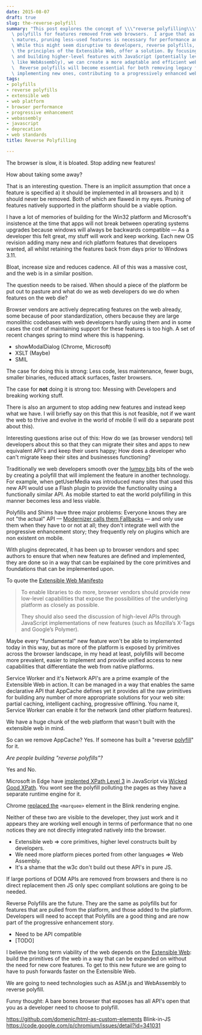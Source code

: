 ```yaml
---
date: 2015-08-07
draft: true
slug: the-reverse-polyfill
summary: "This post explores the concept of \\\"reverse polyfilling\\\" \u2013 creating\
  \ polyfills for features removed from web browsers.  I argue that as the web platform\
  \ matures, pruning less-used features is necessary for performance and maintainability.\
  \ While this might seem disruptive to developers, reverse polyfills, combined with\
  \ the principles of the Extensible Web, offer a solution. By focusing on core primitives\
  \ and building higher-level features with JavaScript (potentially leveraging technologies\
  \ like WebAssembly), we can create a more adaptable and efficient web platform.\
  \  Reverse polyfills will become essential for both removing legacy features and\
  \ implementing new ones, contributing to a progressively enhanced web experience."
tags:
- polyfills
- reverse polyfills
- extensible web
- web platform
- browser performance
- progressive enhancement
- webassembly
- javascript
- deprecation
- web standards
title: Reverse Polyfilling

---
```


The browser is slow, it is bloated. Stop adding new features!

How about taking some away?

That is an interesting question. There is an implicit assumption that once a feature
is specified a) it should be implemented in all browsers and b) it should never be
removed. Both of which are flawed in my eyes. Pruning of features natively supported
in the platform should be a viable option.

I have a lot of memories of building for the Win32 platform and Microsoft's
insistence at the time that apps will not break between operating systems upgrades because
windows will always be backwards compatible &mdash; As a developer this felt great, my stuff will
work and keep working. Each new OS revision adding many new and rich
platform features that developers wanted, all whilst retaining the features back from
days prior to Windows 3.11.  

Bloat, increase size and reduces cadence. All of this was a massive cost, and the web
is in a similar position.

The question needs to be raised. When should a piece of the platform be put out to pasture and
what do we as web developers do we do when features on the web die?

Browser vendors are actively deprecating features on the web already, some because of poor
standardization, others because they are large monolithic codebases with web developers
hardly using them and in some cases the cost of maintaining support for these features
is too high.  A set of recent changes spring to mind where this is happening.

* showModalDialog (Chrome, Microsoft)
* XSLT (Maybe)
* SMIL

The case for doing this is strong: Less code, less maintenance, fewer bugs, smaller binaries, 
reduced attack surfaces, faster browsers.  

The case for **not** doing it is strong too: Messing with Developers and breaking working stuff.

There is also an argument to stop adding new features and instead keep what we have. I 
will briefly say on this that this is not feasible, not if we want the web to thrive and evolve
in the world of mobile (I will do a separate post about this).

Interesting questions arise out of this: How do we (as browser vendors) tell developers about this 
so that they can migrate their sites and apps to new equivalent API's and keep their 
users happy; How does a developer who can't migrate keep their sites and businesses functioning? 

Traditionally we web developers smooth over the [lumpy bits](/the-lumpy-web/) bits of the web 
by creating a polyfill that will implement the feature in another technology. For example, 
when getUserMedia was introduced many sites that used this new API would use a Flash 
plugin to provide the functionality using a functionally similar API. As mobile started to 
eat the world polyfilling in this manner becomes less and less viable.

Polyfills and Shims have three major problems: Everyone knows they are not "the actual" API
&mdash; [Modernizer calls them Fallbacks](https://github.com/Modernizr/Modernizr/wiki/HTML5-Cross-Browser-Polyfills) &mdash; 
and only use them when they have to or not at all; they don't integrate well with the
progressive enhancement story; they frequently rely on plugins which are non existent 
on mobile.

With plugins deprecated, it has been up to browser vendors and spec authors to ensure that 
when new features are defined and implemented, they are done so in a way that can be explained by 
the core primitives and foundations that can be implemented upon.

To quote the [Extensible Web Manifesto](https://extensiblewebmanifesto.org/)

> To enable libraries to do more, browser vendors should provide new low-level 
> capabilities that expose the possibilities of the underlying platform 
> as closely as possible.
>
> They should also seed the discussion of high-level APIs through JavaScript 
> implementations of new features (such as Mozilla’s X-Tags and Google’s Polymer).

Maybe every "fundamental" new feature won't be able to implemented today in this way, but as more of the 
platform is exposed by primitives across the browser landscape, in my head at least, polyfills
will become more prevalent, easier to implement and provide unified access to new capabilities
that differentiate the web from native platforms.

Service Worker and it's Network API's are a prime example of the Extensible Web in action. It can 
be managed in a way that enables the same declarative API that AppCache defines yet it provides all 
the raw primitives for building any number of more appropriate solutions for your web 
site: partial caching, intelligent caching, progressive offlining. You name it, Service Worker
 can enable it for the network (and other platform features).

We have a huge chunk of the web platform that wasn't built with the extensible web in mind.

So can we remove AppCache? Yes. If someone has built a "reverse 
[polyfill](http://stackoverflow.com/questions/6599815/what-is-the-difference-between-a-shim-and-a-polyfill)" for it.

*Are people building "reverse polyfills"?*

Yes and No.

Microsoft in Edge have [implented XPath Level 3](http://blogs.windows.com/msedgedev/2015/03/19/improving-interoperability-with-dom-l3-xpath/) 
in JavaScript via [Wicked Good XPath](https://github.com/google/wicked-good-xpath).  You 
wont see the polyfill polluting the pages as they have a separate runtime engine for it.

Chrome [replaced the](https://codereview.chromium.org/394773003) `<marquee>` element in
the Blink rendering engine.

Neither of these two are visible to the developer, they just work and it appears they 
are working well enough in terms of performance that no one notices they are not directly
integrated natively into the browser.

* Extensible web => core primitives, higher level constructs built by developers.
* We need more platform pieces ported from other languages => Web Assembly.
* It's a shame that the w3c don't build out these API's in pure JS.

If large portions of DOM APIs are removed from browsers and there is no direct replacement
then JS only spec compliant solutions are going to be needed.

Reverse Polyfills are the future. They are the same as polyfills but for features that are
pulled from the platform, and those added to the platform.  Developers will need to accept
that Polyfills are a good thing and are now part of the progressive enhancement story.

* Need to be API compatible
* [TODO]

I believe the long term viability of the web depends on the [Extensible Web](https://extensiblewebmanifesto.org/):
build the primitives of the web in a way that can be expanded on without the need for new core features. 
To get to this new future we are going to have to push forwards faster on the Extensible Web.

We are going to need technologies such as ASM.js and WebAssembly to reverse polyfill.

Funny thought: A bare bones browser that exposes has all API's open that you as a developer
need to choose to polyfill.

https://github.com/domenic/html-as-custom-elements 
Blink-in-JS https://code.google.com/p/chromium/issues/detail?id=341031
